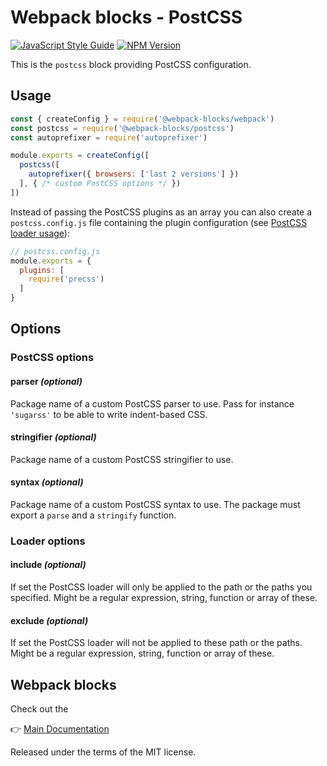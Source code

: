 # Webpack blocks - PostCSS

[![JavaScript Style Guide](https://img.shields.io/badge/code%20style-standard-brightgreen.svg)](http://standardjs.com/)
[![NPM Version](https://img.shields.io/npm/v/@webpack-blocks/postcss.svg)](https://www.npmjs.com/package/@webpack-blocks/postcss)

This is the `postcss` block providing PostCSS configuration.


## Usage

```js
const { createConfig } = require('@webpack-blocks/webpack')
const postcss = require('@webpack-blocks/postcss')
const autoprefixer = require('autoprefixer')

module.exports = createConfig([
  postcss([
    autoprefixer({ browsers: ['last 2 versions'] })
  ], { /* custom PostCSS options */ })
])
```

Instead of passing the PostCSS plugins as an array you can also create a `postcss.config.js` file containing the plugin configuration (see [PostCSS loader usage](https://github.com/postcss/postcss-loader#usage)):

```js
// postcss.config.js
module.exports = {
  plugins: [
    require('precss')
  ]
}
```


## Options

### PostCSS options

#### parser *(optional)*
Package name of a custom PostCSS parser to use. Pass for instance `'sugarss'` to be able to write indent-based CSS.

#### stringifier *(optional)*
Package name of a custom PostCSS stringifier to use.

#### syntax *(optional)*
Package name of a custom PostCSS syntax to use. The package must export a `parse` and a `stringify` function.


### Loader options

#### include *(optional)*
If set the PostCSS loader will only be applied to the path or the paths you specified. Might be a regular expression, string, function or array of these.

#### exclude *(optional)*
If set the PostCSS loader will not be applied to these path or the paths. Might be a regular expression, string, function or array of these.


## Webpack blocks

Check out the

👉 [Main Documentation](https://github.com/andywer/webpack-blocks)

Released under the terms of the MIT license.
